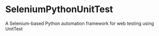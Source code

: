 # SeleniumPythonUnitTest
A Selenium-based Python automation framework for web testing using UnitTest
